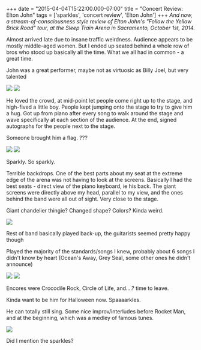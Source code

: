 +++
date = "2015-04-04T15:22:00.000-07:00"
title = "Concert Review:  Elton John"
tags = ['sparkles', 'concert review', 'Elton John']
+++
*And now, a stream-of-consciousness style review of Elton John's "Follow the Yellow Brick Road" tour, at the Sleep Train Arena in Sacramento, October 1st, 2014.*

Almost arrived late due to insane traffic weirdness.  Audience appears to be mostly middle-aged women.  But I ended up seated behind a whole row of bros who stood up basically all the time.  What we all had in common - a great time.

John was a great performer, maybe not as virtuosic as Billy Joel, but very talented

<img src="http://3.bp.blogspot.com/-JczYngovYLc/VU02Jj_t8YI/AAAAAAAAFUY/UKmWH7_ACNs/s1600/IMG_20141001_203325.jpg"/>

<img src="http://1.bp.blogspot.com/-wX1C08Nj5V0/VU02KO4Ko_I/AAAAAAAAFUg/A10RbpnPSyc/s1600/IMG_20141001_210249.jpg"/>

He loved the crowd, at mid-point let people come right up to the stage, and high-fived a little boy.  People kept jumping onto the stage to try to give him a hug.  Got up from piano after every song to walk around the stage and wave specifically at each section of the audience.  At the end, signed autographs for the people next to the stage.

Someone brought him a flag.  ???

<img src="http://2.bp.blogspot.com/-w54iCwkkKSk/VU02NIkJcbI/AAAAAAAAFVE/ton5NclgNdA/s1600/IMG_20141001_224321.jpg"/>

<img src="http://2.bp.blogspot.com/-40FQcXgDeS4/VU02N8GhkUI/AAAAAAAAFVM/GQ_sN7Zl0dQ/s1600/IMG_20141001_224424.jpg"/>

Sparkly.  So sparkly.

Terrible backdrops.  One of the best parts about my seat at the extreme edge of the arena was not having to look at the screens.  Basically I had the best seats - direct view of the piano keyboard, ie his back.  The giant screens were directly above my head, parallel to my view, and the ones behind the band were all out of sight.  Very close to the stage.

Giant chandelier thingie?  Changed shape?  Colors?  Kinda weird.

<img src="http://1.bp.blogspot.com/-IscFRaumrfg/VU02L5xQF0I/AAAAAAAAFU0/Q2q1soBf-b8/s1600/IMG_20141001_211729.jpg"/>

Rest of band basically played back-up, the guitarists seemed pretty happy though

Played the majority of the standards/songs I knew, probably about 6 songs I didn't know by heart (Ocean's Away, Grey Seal, some other ones he didn't announce)

<img src="http://4.bp.blogspot.com/-Gl0T_C2aPUY/VU02Krg7F8I/AAAAAAAAFUk/AprUHBtWq30/s1600/IMG_20141001_210455.jpg"/>

<img src="http://2.bp.blogspot.com/-_bHiVVe6_tI/VU02LALC05I/AAAAAAAAFUw/PDDeG7IrK1U/s1600/IMG_20141001_211637.jpg"/>

Encores were Crocodile Rock, Circle of Life, and....?  time to leave.

Kinda want to be him for Halloween now.  Spaaaarkles.

He can totally still sing.  Some nice improv/interludes before Rocket Man, and at the beginning, which was a medley of famous tunes.

<img src="http://3.bp.blogspot.com/-OVxbongZfd8/VU02MfpdNLI/AAAAAAAAFU8/LQOgzj4DUGs/s1600/IMG_20141001_212141.jpg"/>

Did I mention the sparkles?
